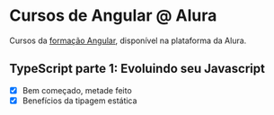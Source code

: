 # Cursos de Angular @ Alura

Cursos da [formação Angular](https://cursos.alura.com.br/formacao-angular), disponível na plataforma da Alura.

## TypeScript parte 1: Evoluindo seu Javascript
- [X] Bem começado, metade feito
- [X] Benefícios da tipagem estática
